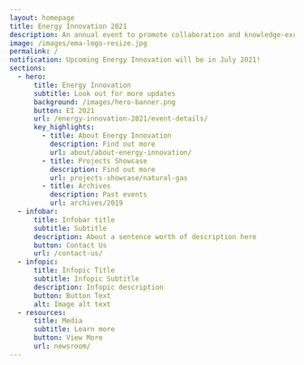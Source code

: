 ```yaml
---
layout: homepage
title: Energy Innovation 2021
description: An annual event to promote collaboration and knowledge-exchange among industry experts and the research community
image: /images/ema-logo-resize.jpg
permalink: /
notification: Upcoming Energy Innovation will be in July 2021!
sections:
  - hero:
      title: Energy Innovation
      subtitle: Look out for more updates
      background: /images/hero-banner.png
      button: EI 2021
      url: /energy-innovation-2021/event-details/
      key_highlights:
        - title: About Energy Innovation
          description: Find out more
          url: about/about-energy-innovation/
        - title: Projects Showcase
          description: Find out more
          url: projects-showcase/natural-gas
        - title: Archives
          description: Past events
          url: archives/2019
  - infobar:
      title: Infobar title
      subtitle: Subtitle
      description: About a sentence worth of description here
      button: Contact Us
      url: /contact-us/
  - infopic:
      title: Infopic Title
      subtitle: Infopic Subtitle
      description: Infopic description
      button: Button Text
      alt: Image alt text
  - resources:
      title: Media
      subtitle: Learn more
      button: View More
      url: newsroom/
---
```

